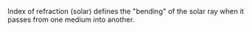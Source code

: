 ﻿Index of refraction (solar) defines the "bending" of the solar ray when it passes from one medium into another.
